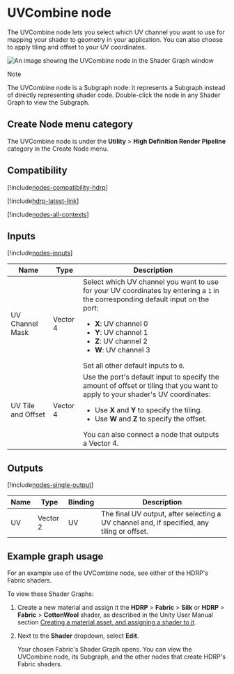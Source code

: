 # UVCombine node

The UVCombine node lets you select which UV channel you want to use for mapping your shader to geometry in your application. You can also choose to apply tiling and offset to your UV coordinates.

![An image showing the UVCombine node in the Shader Graph window](images/sg-uvcombine-node.png)

> [!NOTE]
> The UVCombine node is a Subgraph node: it represents a Subgraph instead of directly representing shader code. Double-click the node in any Shader Graph to view the Subgraph.

## Create Node menu category

The UVCombine node is under the **Utility** &gt; **High Definition Render Pipeline** category in the Create Node menu.

## Compatibility

[!include[nodes-compatibility-hdrp](./snippets/nodes-compatibility-hdrp.md)]

[!include[hdrp-latest-link](./snippets/hdrp-latest-link.md)]

[!include[nodes-all-contexts](./snippets/nodes-all-contexts.md)]

## Inputs

[!include[nodes-inputs](./snippets/nodes-inputs.md)]

<table>
<thead>
<tr>
<th><strong>Name</strong></th>
<th><strong>Type</strong></th>
<th><strong>Description</strong></th>
</tr>
</thead>
<tbody>
<tr>
<td>UV Channel Mask</td>
<td>Vector 4</td>
<td>Select which UV channel you want to use for your UV coordinates by entering a <code>1</code> in the corresponding default input on the port:
<ul>
<li><strong>X</strong>: UV channel 0</li>
<li><strong>Y</strong>: UV channel 1</li>
<li><strong>Z</strong>: UV channel 2</li>
<li><strong>W</strong>: UV channel 3</li>
</ul>
Set all other default inputs to <code>0</code>.</td>
</tr>
<tr>
<td>UV Tile and Offset</td>
<td>Vector 4</td>
<td>Use the port's default input to specify the amount of offset or tiling that you want to apply to your shader's UV coordinates:
<ul>
<li>Use <strong>X</strong> and <strong>Y</strong> to specify the tiling.</li>
<li>Use <strong>W</strong> and <strong>Z</strong> to specify the offset.</li>
</ul>
You can also connect a node that outputs a Vector 4.</td>
</tr>
</tbody>
</table>


## Outputs

[!include[nodes-single-output](./snippets/nodes-single-output.md)] <!-- SINGLE OUTPUT PORT INCLUDE -->

<table>
<thead>
<tr>
<th><strong>Name</strong></th>
<th><strong>Type</strong></th>
<th><strong>Binding</strong></th>
<th><strong>Description</strong></th>
</tr>
</thead>
<tbody>
<tr>
<td>UV</td>
<td>Vector 2</td>
<td>UV</td>
<td>The final UV output, after selecting a UV channel and, if specified, any tiling or offset.</td>
</tr>
</tbody>
</table>

## Example graph usage

For an example use of the UVCombine node, see either of the HDRP's Fabric shaders.

To view these Shader Graphs:

1. Create a new material and assign it the **HDRP** &gt; **Fabric** &gt; **Silk** or **HDRP** &gt; **Fabric** &gt; **CottonWool** shader, as described in the Unity User Manual section [Creating a material asset, and assigning a shader to it](https://docs.unity3d.com/Documentation/Manual/materials-introduction.html).

2. Next to the **Shader** dropdown, select **Edit**.

    Your chosen Fabric's Shader Graph opens. You can view the UVCombine node, its Subgraph, and the other nodes that create HDRP's Fabric shaders.
